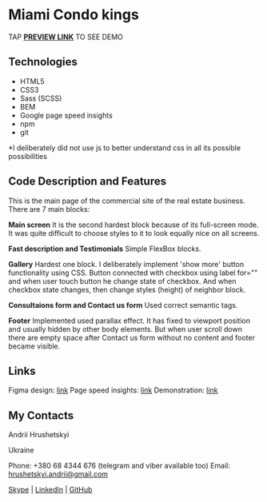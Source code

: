 # Miami Condo kings
TAP **[PREVIEW LINK](https://andrii256.github.io/layout_miami/)** TO SEE DEMO

## Technologies

 - HTML5
 - CSS3
 - Sass (SCSS)
 - BEM
 - Google page speed insights
 - npm
 - git
 
*I deliberately did not use js to better understand css in all its possible possibilities


## Code Description and Features
This is the main page of the commercial site of the real estate business. There are 7 main blocks:

**Main screen**
It is the second hardest block because of its full-screen mode. It was quite difficult to choose styles to it to look equally nice on all screens.

**Fast description and Testimonials**
Simple FlexBox blocks.

**Gallery**
Hardest one block. I deliberately implement 'show more' button functionality using CSS. Button connected with checkbox using label for="" and when user touch button he change state of checkbox. And when checkbox state changes, then change styles (height) of neighbor block.

**Consultaions form and Contact us form**
Used correct semantic tags.

**Footer**
Implemented used parallax effect. It has fixed to viewport position and usually hidden by other body elements. But when user scroll down there are empty space after Contact us form without no content and footer became visible.

## Links

Figma design: [link](https://www.figma.com/file/OvRf74Z53zOm7SCupA5ssj/Miami-Condo-Kings?node-id=0:1)
Page speed insights: [link](https://developers.google.com/speed/pagespeed/insights/?url=https://andrii256.github.io/layout_miami/)
Demonstration: [link](https://andrii256.github.io/layout_miami/)

## My Contacts
Andrii Hrushetskyi

Ukraine

Phone: +380 68 4344 676 (telegram and viber available too)
Email: [hrushetskyi.andrii@gmail.com](mailto:hrushetskyi.andrii@gmail.com)

[Skype](https://join.skype.com/invite/g14s4nvGNzCx) | [LinkedIn](https://www.linkedin.com/in/andrii256/) | [GitHub](https://github.com/Andrii256)